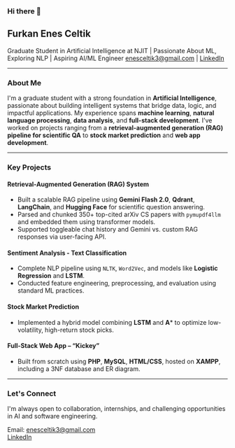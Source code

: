 ### Hi there 👋

## Furkan Enes Celtik

Graduate Student in Artificial Intelligence at NJIT | Passionate About ML, Exploring NLP | Aspiring AI/ML Engineer
enesceltik3@gmail.com | [LinkedIn](https://www.linkedin.com/in/furkan-enes-celtik/)

---

### About Me

I'm a graduate student with a strong foundation in **Artificial Intelligence**, passionate about building intelligent systems that bridge data, logic, and impactful applications. My experience spans **machine learning**, **natural language processing**, **data analysis**, and **full-stack development**. I’ve worked on projects ranging from a **retrieval-augmented generation (RAG) pipeline for scientific QA** to **stock market prediction** and **web app development**.

---

### Key Projects

#### Retrieval-Augmented Generation (RAG) System
- Built a scalable RAG pipeline using **Gemini Flash 2.0**, **Qdrant**, **LangChain**, and **Hugging Face** for scientific question answering.
- Parsed and chunked 350+ top-cited arXiv CS papers with `pymupdf4llm` and embedded them using transformer models.
- Supported toggleable chat history and Gemini vs. custom RAG responses via user-facing API.

#### Sentiment Analysis - Text Classification
- Complete NLP pipeline using `NLTK`, `Word2Vec`, and models like **Logistic Regression** and **LSTM**.
- Conducted feature engineering, preprocessing, and evaluation using standard ML practices.

#### Stock Market Prediction
- Implemented a hybrid model combining **LSTM** and **A*** to optimize low-volatility, high-return stock picks.

#### Full-Stack Web App – “Kickey”
- Built from scratch using **PHP**, **MySQL**, **HTML/CSS**, hosted on **XAMPP**, including a 3NF database and ER diagram.

---

### Let's Connect

I'm always open to collaboration, internships, and challenging opportunities in AI and software engineering.

Email: enesceltik3@gmail.com  
[LinkedIn](https://www.linkedin.com/in/furkan-enes-celtik/)



<!--
**celtik3/celtik3** is a ✨ _special_ ✨ repository because its `README.md` (this file) appears on your GitHub profile.

Here are some ideas to get you started:

- 🔭 I’m currently working on ...
- 🌱 I’m currently learning ...
- 👯 I’m looking to collaborate on ...
- 🤔 I’m looking for help with ...
- 💬 Ask me about ...
- 📫 How to reach me: ...
- 😄 Pronouns: ...
- ⚡ Fun fact: ...
-->
